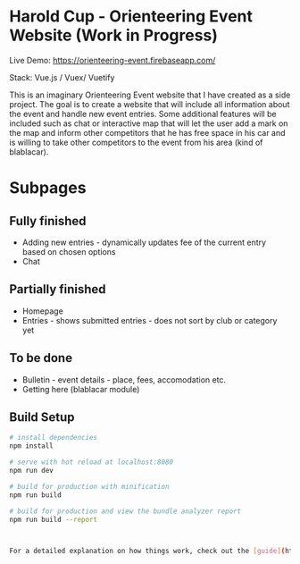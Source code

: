 # Harold Cup - Orienteering Event Website (Work in Progress)

Live Demo: https://orienteering-event.firebaseapp.com/

Stack: Vue.js / Vuex/ Vuetify

This is an imaginary Orienteering Event website that I have created as a side project.
The goal is to create a website that will include all information about the event and handle new event entries.
Some additional features will be included such as chat or interactive map that will let the user add a mark on the map and inform other competitors that he has free space in his car and is willing to take other competitors to the event from his area (kind of blablacar).

# Subpages
## Fully finished
- Adding new entries - dynamically updates fee of the current entry based on chosen options
- Chat

## Partially finished

- Homepage
- Entries - shows submitted entries - does not sort by club or category yet

## To be done

- Bulletin - event details - place, fees, accomodation etc.
- Getting here (blablacar module)



## Build Setup

``` bash
# install dependencies
npm install

# serve with hot reload at localhost:8080
npm run dev

# build for production with minification
npm run build

# build for production and view the bundle analyzer report
npm run build --report



For a detailed explanation on how things work, check out the [guide](http://vuejs-templates.github.io/webpack/) and [docs for vue-loader](http://vuejs.github.io/vue-loader).
